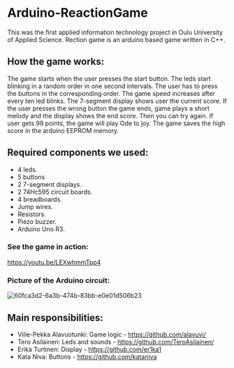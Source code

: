 # Arduino-ReactionGame

This was the first applied information technology project in Oulu University of Applied Science.
Rection game is an arduino based game written in C++.

<h2>How the game works: </h2>

The game starts when the user presses the start button. The leds start blinking in a random order in one second intervals. The user has to press the buttons in the corresponding order. The game speed increases after every ten led blinks. The 7-segment display shows user the current score. If the user presses the wrong button the game ends, game plays a short melody and the display shows the end score. Then you can try again. If user gets 99 points, the game will play Ode to joy. The game saves the high score in the arduino EEPROM memory.

<h2>Required components we used:</h2>

- 4 leds.
- 5 buttons
- 2 7-segment displays.
- 2 74Hc595 circuit boards.
- 4 breadboards.
- Jump wires.
- Resistors.
- Piezo buzzer.
- Arduino Uno R3.

<h3>See the game in action:</h3>

https://youtu.be/LEXwhmmTpp4
 
<h3>Picture of the Arduino circuit:</h3>

![60fca3d2-6a3b-474b-83bb-e0e01d506b23](https://github.com/user-attachments/assets/60c151c1-cb1d-4948-8b73-1c4cf9a40512)

<h2>Main responsibilities:</h2>

- Ville-Pekka Alavuotunki: Game logic - https://github.com/alavuvi/
- Tero Asilainen: Leds and sounds - https://github.com/TeroAsilainen/
- Erika Turtinen: Display - https://github.com/er1ka1
- Kata Niva: Buttons - https://github.com/kataniva
